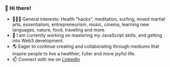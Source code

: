 ### 👋 Hi there!
- 🏄🏻‍♂️ General interests: Health "hacks", meditation, surfing, mixed martial arts, essentialism, entrepreneurism, music, cinema, learning new languages, nature, food, traveling and more.
- 🌱 I am currently working on mastering my JavaScript skills, and getting into Web3 development.
- 🌎 Eager to continue creating and collaborating through mediums that inspire people to live a healthier, fuller and more joyful life.
- 📫 Connect with me on [LinkedIn](https://www.linkedin.com/in/germanokuerten/)

<!---
germanokuerten/germanokuerten is a ✨ special ✨ repository because its `README.md` (this file) appears on your GitHub profile.
You can click the Preview link to take a look at your changes.
--->
